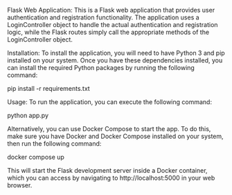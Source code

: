Flask Web Application:
This is a Flask web application that provides user authentication and registration functionality. The application uses a LoginController object to handle the actual authentication and registration logic, while the Flask routes simply call the appropriate methods of the LoginController object.

Installation:
To install the application, you will need to have Python 3 and pip installed on your system. Once you have these dependencies installed, you can install the required Python packages by running the following command:

pip install -r requirements.txt

Usage:
To run the application, you can execute the following command:

python app.py

Alternatively, you can use Docker Compose to start the app. To do this, make sure you have Docker and Docker Compose installed on your system, then run the following command:

docker compose up

This will start the Flask development server inside a Docker container, which you can access by navigating to http://localhost:5000 in your web browser.